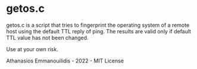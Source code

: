# getos.c

getos.c is a script that tries to fingerprint the operating system of a remote host using the default TTL reply of ping.
The results are valid only if default TTL value has not been changed.

Use at your own risk.

Athanasios Emmanouilidis - 2022 - MIT License
